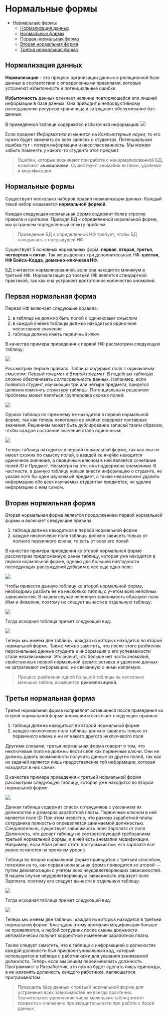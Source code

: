 # Нормальные формы

- [Нормальные формы](#нормальные-формы)
  - [Нормализация данных](#нормализация-данных)
  - [Нормальные формы](#нормальные-формы-1)
  - [Первая нормальная форма](#первая-нормальная-форма)
  - [Вторая нормальная форма](#вторая-нормальная-форма)
  - [Третья нормальная форма](#третья-нормальная-форма)

## Нормализация данных

**Нормализация** - это процесс организации данных в реляционной базе данных в соответствии с определенными правилами, которые устраняют избыточность и потенциальные ошибки.

**Избыточность** данных означает наличие повторяющейся или лишней информации в базе данных. Она приводит к непродуктивному расходыванию ресурсов хранилища и затрудняет обслуживание баз данных.

В приведенной таблице содержится избыточная информация:
![](https://i.ibb.co/2g3ZNcT/image.png)

Если предмет *Информатика* изменится на *Компьютерные науки*, то его нужно будет заменить во всех записях о студентах. Потенциальная ошибка тут - потеря информации и несогласованность. Мы можем забыть поменять у какого-то студента этот предмет.

> Ошибки, которые возникают при работе с ненормализованной БД, называют **аномалиями**. Существуют аномалии вставки, удаления и модификации.

## Нормальные формы

Существуют несколько наборов правил нормализации данных. Каждый такой набор называется **нормальной формой**.

Каждая следуюшая нормальная форма содержит более строгие правила и критерии. Приводя БД к определенной нормальной форме, мы устраняем определенный спектр проблем.

> Приведение БД к определенной НФ требует, чтобы БД находилась в предыдущей НФ.

Существует 5 основных нормальных форм: **первая**, **вторая**, **третья**, **четвертая** и **пятая**. Так же выделяют три дополнительные НФ: **шестая**, **НФ Бойса-Кодда**, **доменно-ключевая НФ**.

БД считается нормализованной, если она находится минимум в третьей НФ. Нормализация до третьей НФ является стандартной практикой, так как она устраняет достаточное количество аномалий.

## Первая нормальная форма

Первая НФ включает следующие правила:

1. в таблице не должно быть полей с одинаковым смыслом
2. в каждой ячейке таблицы должно находиться одиночное несоставное значение
3. таблица должна иметь первичный ключ

В качестве примера приведения к первой НФ рассмотрим следующую таблицу:

![](https://i.ibb.co/qgwPx3y/image.png)

Рассмотрим первое правило. Таблица содержит поля с одинаковым смыслом: *Первый предмет* и *Второй предмет*. В подобных таблицах сложно обеспечивать *согласованность* данных. Например, если появится студент, изучающий три или четыре предмета, придется целиком изменять структуру таблицы. Потенциальным решением проблемы может являться группировка схожих полей:

![](https://i.ibb.co/m4SSKcD/image.png)

Однако таблица по-прежнему не находится в первой нормальной форме, так как теперь некоторые ее ячейки содержат составные значения. Решением может быть дублирование записей таким образом, чтобы каждое составное значение стало одиночным:

![](https://i.ibb.co/7RLwHw5/image.png)

Теперь таблица находится в первой нормальной форме, так как она не имеет схожих по смыслу полей, в каждой ее ячейке находится одиночное значение, а первичным ключом в ней является сочетание полей *ID* и *Предмет*. Несмотря на это, она подвержена *аномалиям*. В частности, в данную таблицу нельзя внести информацию о студенте, не указав хотя бы один изучаемый предмет, а также невозможно удалить информацию обо всех изучаемых студентом предметах, не удалив информацию о нем самом.

## Вторая нормальная форма

Вторая нормальная форма является продолжением первой нормальной формы и включает следующие правила:

1. таблица должна находиться в первой нормальной форме
2. каждое неключевое поле таблицы должно зависеть только от полного первичного ключа, то есть от всех его полей

В качестве примера приведения ко второй нормальной форме рассмотрим предложенную ранее таблицу, которая уже находится в первой нормальной форме, однако для большей наглядности последующих рассуждений добавим в нее еще одно поле:

![](https://i.ibb.co/4pQXkyy/image.png)

Чтобы привести данную таблицу ко второй нормальной форме, необходимо разбить ее на несколько таблиц с учетом всех неполных зависимостей. В нашем случае неполную зависимость образуют поля *Имя* и *Фамилия*, поэтому их следует вынести в отдельную таблицу:

![](https://i.ibb.co/2cQXccz/image.png)

Тогда исходная таблица примет следующий вид:

![](https://i.ibb.co/LpfsYLQ/image.png)

Теперь мы имеем две таблицы, каждая из которых находится во второй нормальной форме. Также можно заметить, что после этого разбиения персональные данные студента и информация о его успеваемости стали независимыми. Это значит, что больше нет части аномалий, свойственных первой нормальной форме: вставка и удаление данных не затрагивают информацию, не связанную с ними напрямую.

> Процесс разбиения одной большой таблицы на несколько меньших таблиц называется **декомпозицией**.

## Третья нормальная форма

Третья нормальная форма исправляет оставшиеся после приведения ко второй нормальной форме аномалии и включает следующие правила:

1. таблица должна находиться во второй нормальной форме
2. каждое неключевое поле таблицы должно зависеть только от первичного ключа и ни от какого другого неключевого поля

Другими словами, третья нормальная форма говорит о том, что неключевые поля не должны вести себя как первичные ключи. Они не должны давать возможности получить данные из других полей, так как их задачей является лишь предоставление той информации, которая находится в них самих.

В качестве примера приведения к третьей нормальной форме рассмотрим следующую таблицу, которая уже находится во второй нормальной форме:

![](https://i.ibb.co/KKgvmD4/image.png)

Данная таблица содержит список сотрудников с указанием их должностей и размеров заработной платы. Первичным ключом в ней является поле ID. При этом известно, что размер заработной платы сотрудника полностью определяется занимаемой должностью. Следовательно, существует зависимость поля Зарплата от поля Должность, что делает таблицу не соответствующей требованиям третьей нормальной формы, и в ней есть аномалии модификации. Например, если Алан решит стать программистом, его зарплата все равно останется на прежнем уровне.

Таблица во второй нормальной форме приводится к третьей способом, похожим на то, как первая нормальная форма приводится ко второй — путем декомпозиции с учетом всех неудовлетворяющих зависимостей. В нашем случае неудовлетворяющую зависимость образует поле Зарплата, поэтому его следует вынести в отдельную таблицу:

![](https://i.ibb.co/hFgDcfN/image.png)

Тогда исходная таблица примет следующий вид:

![](https://i.ibb.co/Vw4VvpC/image.png)

Теперь мы имеем две таблицы, каждая из которых находится в третьей нормальной форме. Благодаря этому аномалия модификации больше не проявляется, и любой сотрудник после смены должности автоматически получит корректное изменение заработной платы.

Также следует заметить, что в таблице с информацией о должностях каждой должности был присвоен уникальный код, который используется в таблице с работниками для указания занимаемой должности. Теперь если мы решим переименовать должность Программист в Разработчик, это нужно будет сделать лишь единожды, а не изменять должность каждого работника, являющегося программистом.

> Приводить базу данных к третьей нормальной форме для устранения всех зависимостей не всегда практично. Значительное увеличение числа маленьких таблиц может привести к снижению производительности при работе с базой данных.
